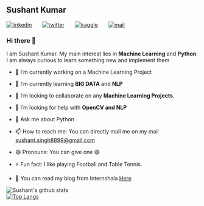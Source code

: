 ## Sushant Kumar

[![linkedin](https://github.com/arpit-dwivedi/arpit-dwivedi.github.io/blob/master/assets/img/Webp.net-resizeimage.png)](https://www.linkedin.com/in/sushant-kumar1998)&nbsp;&nbsp;&nbsp;&nbsp;&nbsp;&nbsp;&nbsp;[![twitter](https://github.com/arpit-dwivedi/arpit-dwivedi.github.io/blob/master/assets/img/ttt.png)](https://twitter.com/Sushant_k2012)&nbsp;&nbsp;&nbsp;&nbsp;&nbsp;&nbsp;&nbsp;[![kaggle](https://github.com/arpit-dwivedi/arpit-dwivedi/blob/master/kaggle.png)](https://www.kaggle.com/sushantkumar2012)&nbsp;&nbsp;&nbsp;&nbsp;&nbsp;&nbsp;&nbsp;[![mail](https://github.com/arpit-dwivedi/arpit-dwivedi/blob/master/m1.png)](https://mail.google.com/mail/u/0/#inbox)

### Hi there 👋

<!--
**sush-2012/sush-2012** is a ✨ _special_ ✨ repository because its `README.md` (this file) appears on your GitHub profile.

I am Sushant Kumar. My main interest lies in **.NET Core** and **C#**. I also have programming knowledge in C/C++. I am always curious to learn something new. 
- 🔭 I’m currently working as a Software Engineer
- 🌱 I’m currently learning **SQL** and **React**
- 👯 I’m looking to collaborate on any **.NET Projects**.
- 🤔 I’m looking for help with **OpenCV and NLP**
- 💬 Ask me about C# 
- 📫 How to reach me: You can directly mail me on my mail [sushant.singh8899@gmail.com](sushant.singh8899@gmail.com)
- 😄 Pronouns: You can give one :smile:
- ⚡ Fun fact: I like playing Football and Table Tennis.
-->
I am Sushant Kumar. My main interest lies in **Machine Learning** and **Python**. I am always curious to learn something new and implement them  

- 🔭 I’m currently working on a Machine Learning Project

- 🌱 I’m currently learning **BIG DATA** and **NLP**

- 👯 I’m looking to collaborate on any **Machine Learning Projects**.

- 🤔 I’m looking for help with **OpenCV and NLP**

- 💬 Ask me about Python 

- 📫 How to reach me: You can directly mail me on my mail [sushant.singh8899@gmail.com](sushant.singh8899@gmail.com)

- 😄 Pronouns: You can give one :smile:

- ⚡ Fun fact: I like playing Football and Table Tennis.

- :speech_balloon: You can read my blog from Internshala [Here](https://blog.internshala.com/2020/05/internshala-training-review-how-i-built-apps-by-learning-web-development-python-thanks-to-internshala-trainings/)

![Sushant's github stats](https://github-readme-stats.vercel.app/api?username=sush-2012&show_icons=true)    
[![Top Langs](https://github-readme-stats.vercel.app/api/top-langs/?username=sush-2012&layout=compact)](https://github.com/sush-2012/github-readme-stats)
